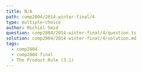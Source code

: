 ```yaml
---
title: N/A
path: comp2804/2014-winter-final/4
type: multiple-choice
author: Michiel Smid
question: comp2804/2014-winter-final/4/question.ts
solution: comp2804/2014-winter-final/4/solution.md
tags:
  - comp2804
  - comp2804-final
  - The Product Rule (3.1)
---
```

